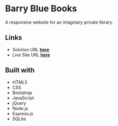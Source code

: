 # Barry Blue Books

A responsive website for an imaginary private library.

## Links

- Solution URL [**here**](https://github.com/KristineSoncika/barry-blue-books)
- Live Site URL [**here**](-)

## Built with

- HTML5
- CSS
- Bootstrap
- JavaScript
- jQuery
- Node.js
- Express.js
- SQLite
